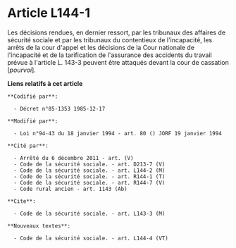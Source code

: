 # Article L144-1

Les décisions rendues, en dernier ressort, par les tribunaux des affaires de sécurité sociale et par les tribunaux du
contentieux de l'incapacité, les arrêts de la cour d'appel et les décisions de la Cour nationale de l'incapacité et de la
tarification de l'assurance des accidents du travail prévue à l'article L. 143-3 peuvent être attaqués devant la cour de
cassation [*pourvoi*].

**Liens relatifs à cet article**

	**Codifié par**:

	  - Décret n°85-1353 1985-12-17

	**Modifié par**:

	  - Loi n°94-43 du 18 janvier 1994 - art. 80 () JORF 19 janvier 1994

	**Cité par**:

	  - Arrêté du 6 décembre 2011 - art. (V)
	  - Code de la sécurité sociale. - art. D213-7 (V)
	  - Code de la sécurité sociale. - art. L144-2 (M)
	  - Code de la sécurité sociale. - art. R144-1 (T)
	  - Code de la sécurité sociale. - art. R144-7 (V)
	  - Code rural ancien - art. 1143 (Ab)

	**Cite**:

	  - Code de la sécurité sociale. - art. L143-3 (M)

	**Nouveaux textes**:

	  - Code de la sécurité sociale. - art. L144-4 (VT)
